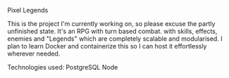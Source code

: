 Pixel Legends

This is the project I'm currently working on, so please excuse the partly unfinished state. It's an RPG with turn based combat.  with skills, effects, enemies and "Legends" which are completely scalable and modularised. I plan to learn Docker and containerize this so I can host it effortlessly wherever needed.

Technologies used: 
PostgreSQL
Node

